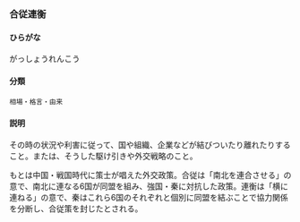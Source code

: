 <div style="display:none;">

## [あ行](securities-terms?id=あ行)
## [か行](securities-terms?id=か行)

</div>

### 合従連衡

#### ひらがな

がっしょうれんこう

#### 分類

`相場・格言・由来`

#### 説明

その時の状況や利害に従って、国や組織、企業などが結びついたり離れたりすること。または、そうした駆け引きや外交戦略のこと。
 
もとは中国・戦国時代に策士が唱えた外交政策。合従は「南北を連合させる」の意で、南北に連なる6国が同盟を組み、強国・秦に対抗した政策。連衡は「横に連ねる」の意で、秦はこれら6国のそれぞれと個別に同盟を結ぶことで協力関係を分断し、合従策を封じたとされる。

<div style="display:none;">

## [さ行](securities-terms?id=さ行)
## [た行](securities-terms?id=た行)
## [な行](securities-terms?id=な行)
## [は行](securities-terms?id=は行)
## [ま行](securities-terms?id=ま行)
## [や行](securities-terms?id=や行)
## [ら行](securities-terms?id=ら行)
## [わ行](securities-terms?id=わ行)
## [英数字・記号](securities-terms?id=英数字・記号)

</div>

